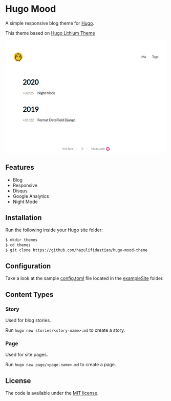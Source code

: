 # Hugo Mood

A simple responsive blog theme for [Hugo](https://gohugo.io/).

This theme based on [Hugo Lithium Theme](https://github.com/jrutheiser/hugo-lithium-theme)

![Hugo Mood Theme Screenshot](https://raw.githubusercontent.com/hazulifidastian/hugo-mood-theme/master/images/screenshot.png)

## Features

- Blog
- Responsive
- Disqus
- Google Analytics
- Night Mode

## Installation

Run the following inside your Hugo site folder:

```
$ mkdir themes
$ cd themes
$ git clone https://github.com/hazulifidastian/hugo-mood-theme
```

## Configuration

Take a look at the sample [config.toml](https://github.com/hazulifidastian/hugo-mood-theme/blob/master/exampleSite/config.toml)
file located in the [exampleSite](https://github.com/hazulifidastian/hugo-mood-theme/blob/master/exampleSite) folder.

## Content Types

### Story

Used for blog stories.

Run `hugo new stories/<story-name>.md` to create a story.

### Page

Used for site pages.

Run `hugo new page/<page-name>.md` to create a page.

## License

The code is available under the [MIT license](https://github.com/hazulifidastian/hugo-mood-theme/blob/master/LICENSE.md).
